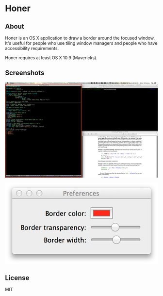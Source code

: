 # Honer

## About

Honer is an OS X application to draw a border around the focused
window. It's useful for people who use tiling window managers and
people who have accessibility requirements.

Honer requires at least OS X 10.9 (Mavericks).

## Screenshots

![](honer-screenshot.gif)

![](honer-preferences.png)

## License

MIT
